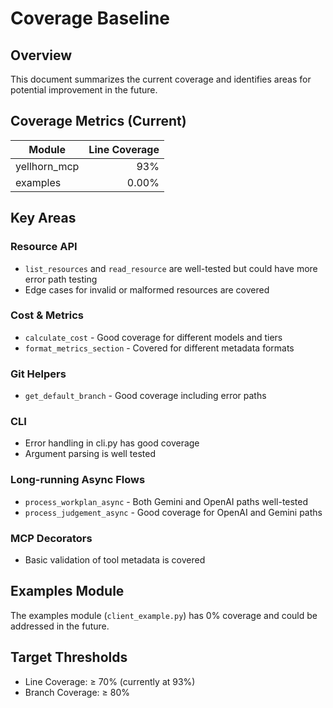 # Coverage Baseline

## Overview

This document summarizes the current coverage and identifies areas for potential improvement in the future.

## Coverage Metrics (Current)

| Module | Line Coverage |
|--------|-------------:|
| yellhorn_mcp | 93% |
| examples | 0.00% |

## Key Areas

### Resource API

- `list_resources` and `read_resource` are well-tested but could have more error path testing
- Edge cases for invalid or malformed resources are covered

### Cost & Metrics

- `calculate_cost` - Good coverage for different models and tiers
- `format_metrics_section` - Covered for different metadata formats

### Git Helpers

- `get_default_branch` - Good coverage including error paths

### CLI

- Error handling in cli.py has good coverage
- Argument parsing is well tested

### Long-running Async Flows

- `process_workplan_async` - Both Gemini and OpenAI paths well-tested
- `process_judgement_async` - Good coverage for OpenAI and Gemini paths

### MCP Decorators

- Basic validation of tool metadata is covered

## Examples Module

The examples module (`client_example.py`) has 0% coverage and could be addressed in the future.

## Target Thresholds

- Line Coverage: ≥ 70% (currently at 93%)
- Branch Coverage: ≥ 80%
